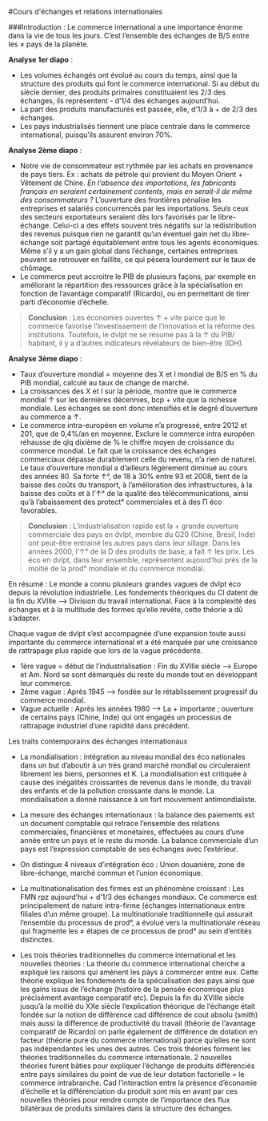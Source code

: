 #Cours d'échanges et relations internationales  


###Introduction :
Le commerce international a une importance énorme dans la vie de tous les jours. C’est
l’ensemble des échanges de B/S entre les ≠ pays de la planète.   
 
  **Analyse 1er diapo** :  
- Les volumes échangés ont évolué au cours du temps, ainsi que la structure des produits qui
font le commerce international. Si au début du siècle dernier, des produits primaires
constituaient les 2/3 des échanges, ils représentent - d’1/4 des échanges aujourd’hui.  
- La part des produits manufacturés est passée, elle, d’1/3 à + de 2/3 des échanges.  
- Les pays industrialisés tiennent une place centrale dans le commerce international, puisqu’ils
assurent environ 70%.  

**Analyse 2ème diapo** :  
- Notre vie de consommateur est rythmée par les achats en provenance de pays tiers. Ex :
achats de pétrole qui provient du Moyen Orient + Vêtement de Chine. _En l’absence des
importations, les fabricants français en seraient certainement contents, mais en serait-il
de même des consommateurs ?_  L’ouverture des frontières pénalise les entreprises et salariés
concurrencés par les importations. Seuls ceux des secteurs exportateurs seraient dès lors
favorisés par le libre-échange. Celui-ci a des effets souvent très négatifs sur la redistribution
des revenus puisque rien ne garantit qu’un éventuel gain net du libre-échange soit partagé
équitablement entre tous les agents économiques. Même s’il y a un gain global dans l’échange,
certaines entreprises peuvent se retrouver en faillite, ce qui pèsera lourdement sur le taux de
chômage.  
- Le commerce peut accroitre le PIB de plusieurs façons, par exemple en améliorant la
répartition des ressources grâce à la spécialisation en fonction de l’avantage comparatif
(Ricardo), ou en permettant de tirer parti d’économie d’échelle.  
>**Conclusion** : Les économies ouvertes ↑ + vite parce que le commerce favorise l’investissement
de l’innovation et la réforme des institutions. Toutefois, le dvlpt ne se résume pas à la ↑ du PIB/
habitant, il y a d’autres indicateurs révélateurs de bien-être (IDH).	






**Analyse 3ème diapo** :  
- Taux d’ouverture mondial = moyenne des X et I mondial de B/S en % du PIB mondial, calculé
au taux de change de marché.  
- La croissances des X et I sur la période, montre que le commerce mondial ↑ sur les dernières
décennies, bcp + vite que la richesse mondiale. Les échanges se sont donc intensifiés et le
degré d’ouverture au commerce a ↑.  
- Le commerce intra-européen en volume n’a progressé, entre 2012 et 201, que de 0,4%/an en
moyenne. Exclure le commerce intra européen réhausse de qlq dixième de % le chiffre moyen
de croissance du commerce mondial. Le fait que la croissance des échanges commerciaux
dépasse durablement celle du revenu, n’a rien de naturel. Le taux d’ouverture mondial a
d’ailleurs légèrement diminué au cours des années 80. Sa forte ↑°, de 18 à 30% entre 93 et
2008, tient de la baisse des coûts du transport, à l’amélioration des infrastructures, à la baisse
des coûts et à l’↑° de la qualité des télécommunications, ainsi qu’à l’abaissement des protect°
commerciales et à des Π éco favorables.  
>**Conclusion** : L’industrialisation rapide est la + grande ouverture commerciale des pays en dvlpt,
membre du G20 (Chine, Brésil, Inde) ont peut-être entrainé les autres pays dans leur sillage. Dans
les années 2000, l’↑° de la D des produits de base, a fait ↑ les prix. Les éco en dvlpt, dans leur
ensemble, représentent aujourd’hui près de la moitié de la prod° mondiale et du commerce
mondial.

En résumé : Le monde a connu plusieurs grandes vagues de dvlpt éco depuis la révolution
industrielle.
Les fondements théoriques du CI datent de la fin du XVIIIe —> Division du travail international.
Face à la complexité des échanges et à la multitude des formes qu’elle revête, cette théorie a dû
s’adapter.

Chaque vague de dvlpt s’est accompagnée d’une expansion toute aussi importante du
commerce international et a été marquée par une croissance de rattrapage plus rapide que lors
de la vague précédente.
- 1ère vague = début de l’industrialisation : Fin du XVIIIe siècle —> Europe et Am. Nord se
sont démarqués du reste du monde tout en développant leur commerce.
- 2ème vague : Après 1945 —> fondée sur le rétablissement progressif du commerce
mondial.
- Vague actuelle : Après les années 1980 —> La + importante ; ouverture de certains pays
(Chine, Inde) qui ont engagés un processus de rattrapage industriel d’une rapidité
dans précédent.



Les traits contemporains des échanges internationaux
- La mondialisation : intégration au niveau mondial des éco nationales dans un but d’aboutir
à un très grand marché mondial ou circuleraient librement les biens, personnes et K. La
mondialisation est critiquée à cause des inégalités croissantes de revenus dans le monde, du
travail des enfants et de la pollution croissante dans le monde. La mondialisation a donné
naissance à un fort mouvement antimondialiste.

- La mesure des échanges internationaux : la balance des paiements est un document
comptable qui retrace l’ensemble des relations commerciales, financières et monétaires,
effectuées au cours d’une année entre un pays et le reste du monde. La balance commerciale
d’un pays est l’expression comptable de ses échanges avec l’extérieur.
- On distingue 4 niveaux d’intégration éco : Union douanière, zone de libre-échange, marché
commun et l’union économique.

- La multinationalisation des firmes est un phénomène croissant : Les FMN rpz aujourd’hui +
d’1/3 des échanges mondiaux. Ce commerce est principalement de nature intra-firme
(échanges internationaux entre filiales d’un même groupe). La multinationale traditionnelle qui
assurait l’ensemble du processus de prod°, a évolué vers la multinationale réseau qui
fragmente les ≠ étapes de ce processus de prod° au sein d’entités distinctes.

- Les trois théories traditionnelles du commerce international et les nouvelles théories : La théorie
du commerce international cherche a expliqué les raisons qui amènent les pays à commercer
entre eux. Cette théorie explique les fondements de la spécialisation des pays ainsi que les
gains issus de l’échange (histoire de la pensée économique plus précisément avantage
comparatif etc). Depuis la fin du XVIIIe siècle jusqu’à la moitié du XXe siècle l’explication
théorique de l’échange était fondée sur la notion de différence cad différence de cout absolu
(smith) mais aussi la difference de productivité du travail (théorie de l’avantage comparatif de
Ricardo) on parle également de différence de dotation en facteur (théorie pure du commerce
international) parce qu’elles ne sont pas indépendantes les unes des autres. Ces trois théories
forment les théories traditionnelles du commerce internationale.
2 nouvelles théories furent bâties pour expliquer l’échange de produits différenciés entre
pays similaires du point de vue de leur dotation factorielle = le commerce intrabranche. Cad
l’interaction entre la présence d’économie d’échelle et la différenciation du produit sont mis
en avant par ces nouvelles théories pour rendre compte de l’importance des flux bilatéraux de
produits similaires dans la structure des échanges.
